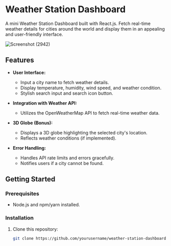 # Weather Station Dashboard


A mini Weather Station Dashboard built with React.js. Fetch real-time weather details for cities around the world and display them in an appealing and user-friendly interface.

![Screenshot (2942)](https://github.com/Shoaib20-1998/hello-ar/assets/112754545/8a64a87d-0e79-45ed-b4b4-9923cd82f495)

## Features

- **User Interface:**
  - Input a city name to fetch weather details.
  - Display temperature, humidity, wind speed, and weather condition.
  - Stylish search input and search icon button.

- **Integration with Weather API:**
  - Utilizes the OpenWeatherMap API to fetch real-time weather data.

- **3D Globe (Bonus):**
  - Displays a 3D globe highlighting the selected city's location.
  - Reflects weather conditions (if implemented).

- **Error Handling:**
  - Handles API rate limits and errors gracefully.
  - Notifies users if a city cannot be found.

## Getting Started

### Prerequisites

- Node.js and npm/yarn installed.

### Installation

1. Clone this repository:

   ```bash
   git clone https://github.com/yourusername/weather-station-dashboard.git
